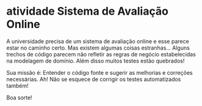 ﻿# atividade Sistema de Avaliação Online
 
 A universidade precisa de um sistema de avaliação online e esse parece estar no caminho certo. Mas existem algumas coisas estranhas... Alguns trechos de código parecem não refletir as regras de negócio estabelecidas na modelagem de domínio. Além disso muitos testes estão quebrados!
 
 Sua missão é: Entender o código fonte e sugerir as melhorias e correções necessárias. Ah! Não se esquece de corrigir os testes automatizados também!
 
 Boa sorte!
